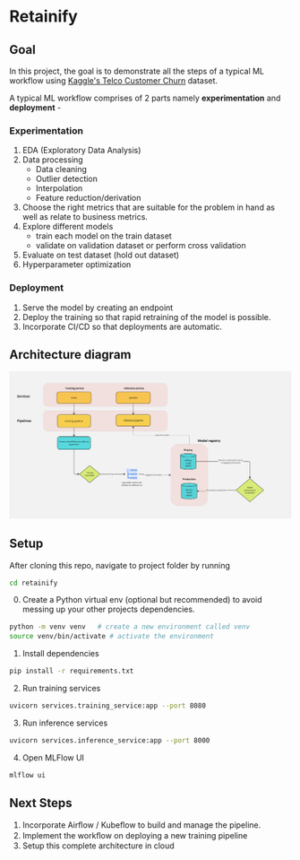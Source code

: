 # Retainify

<h2>Goal</h2>

In this project, the goal is to demonstrate all the steps of a typical ML workflow using [Kaggle's Telco Customer Churn](https://www.kaggle.com/datasets/blastchar/telco-customer-churn/) dataset.

A typical ML workflow comprises of 2 parts namely **experimentation** and **deployment** - 

<h3>Experimentation</h3>

1. EDA (Exploratory Data Analysis)
2. Data processing
    - Data cleaning
    - Outlier detection
    - Interpolation
    - Feature reduction/derivation
3. Choose the right metrics that are suitable for the problem in hand as well as relate to business metrics.
4. Explore different models
    - train each model on the train dataset
    - validate on validation dataset or perform cross validation
5. Evaluate on test dataset (hold out dataset)
6. Hyperparameter optimization

<h3>Deployment</h3>

1. Serve the model by creating an endpoint
2. Deploy the training so that rapid retraining of the model is possible.
3. Incorporate CI/CD so that deployments are automatic.

<h2>Architecture diagram</h2>

![ML System Design Architecture Diagram](assets/ML-System-Design-Architecture.jpeg)


<h2>Setup</h2>

After cloning this repo, navigate to project folder by running 

```bash
cd retainify
```
0. Create a Python virtual env (optional but recommended) to avoid messing up your other projects dependencies.

```bash
python -m venv venv   # create a new environment called venv
source venv/bin/activate # activate the environment
```

1. Install dependencies
```bash
pip install -r requirements.txt
```

2. Run training services

```bash
uvicorn services.training_service:app --port 8080
```

3. Run inference services

```bash
uvicorn services.inference_service:app --port 8000
```

4. Open MLFlow UI

```bash
mlflow ui
```

<h2>Next Steps</h2>

1. Incorporate Airﬂow / Kubeﬂow to build and manage the pipeline.
2. Implement the workﬂow on deploying a new training pipeline
3. Setup this complete architecture in cloud
